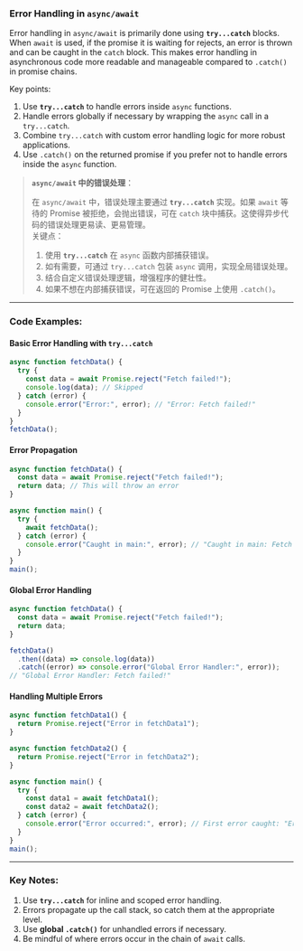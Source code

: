 ### Error Handling in `async/await`

<audio src="C:\Users\10691\Downloads\Error handling .mp3"></audio>

Error handling in `async/await` is primarily done using **`try...catch`** blocks. When `await` is used, if the promise it is waiting for rejects, an error is thrown and can be caught in the `catch` block. This makes error handling in asynchronous code more readable and manageable compared to `.catch()` in promise chains.

Key points:  
1. Use **`try...catch`** to handle errors inside `async` functions.  
2. Handle errors globally if necessary by wrapping the `async` call in a `try...catch`.  
3. Combine `try...catch` with custom error handling logic for more robust applications.  
4. Use `.catch()` on the returned promise if you prefer not to handle errors inside the `async` function.

> **`async/await` 中的错误处理**：
>
> <audio src="C:\Users\10691\Downloads\在 `async_await`.mp3"></audio>
>
> 在 `async/await` 中，错误处理主要通过 **`try...catch`** 实现。如果 `await` 等待的 Promise 被拒绝，会抛出错误，可在 `catch` 块中捕获。这使得异步代码的错误处理更易读、更易管理。  
> 关键点：  
>
> 1. 使用 **`try...catch`** 在 `async` 函数内部捕获错误。  
> 2. 如有需要，可通过 `try...catch` 包装 `async` 调用，实现全局错误处理。  
> 3. 结合自定义错误处理逻辑，增强程序的健壮性。  
> 4. 如果不想在内部捕获错误，可在返回的 Promise 上使用 `.catch()`。

---

### Code Examples:

<audio src="C:\Users\10691\Downloads\这段代码展示了如何在 asyn.mp3"></audio>

#### **Basic Error Handling with `try...catch`**
```javascript
async function fetchData() {
  try {
    const data = await Promise.reject("Fetch failed!");
    console.log(data); // Skipped
  } catch (error) {
    console.error("Error:", error); // "Error: Fetch failed!"
  }
}
fetchData();
```

#### **Error Propagation**
```javascript
async function fetchData() {
  const data = await Promise.reject("Fetch failed!");
  return data; // This will throw an error
}

async function main() {
  try {
    await fetchData();
  } catch (error) {
    console.error("Caught in main:", error); // "Caught in main: Fetch failed!"
  }
}
main();
```

#### **Global Error Handling**
```javascript
async function fetchData() {
  const data = await Promise.reject("Fetch failed!");
  return data;
}

fetchData()
  .then((data) => console.log(data))
  .catch((error) => console.error("Global Error Handler:", error));
// "Global Error Handler: Fetch failed!"
```

#### **Handling Multiple Errors**
```javascript
async function fetchData1() {
  return Promise.reject("Error in fetchData1");
}

async function fetchData2() {
  return Promise.reject("Error in fetchData2");
}

async function main() {
  try {
    const data1 = await fetchData1();
    const data2 = await fetchData2();
  } catch (error) {
    console.error("Error occurred:", error); // First error caught: "Error in fetchData1"
  }
}
main();
```

---

### Key Notes:
1. Use **`try...catch`** for inline and scoped error handling.  
2. Errors propagate up the call stack, so catch them at the appropriate level.  
3. Use **global `.catch()`** for unhandled errors if necessary.  
4. Be mindful of where errors occur in the chain of `await` calls.